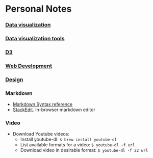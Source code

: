# Personal Notes



### [Data visualization](data-visualization.md)

### [Data visualization tools](data-visualization-tools.md)


### [D3](d3.md)


### [Web Development](web-development.md)


### [Design](design.md)


### Markdown

- [Markdown Syntax reference](http://commonmark.org/help/)
- [StackEdit](https://stackedit.io/). In-browser markdown editor

### Video

- Download Youtube videos:
  - Install youtube-dl: `$ brew install youtube-dl`
  - List available formats for a video: `$ youtube-dl -f url`
  - Download video in desirable format: `$ youtube-dl -f 22 url`
